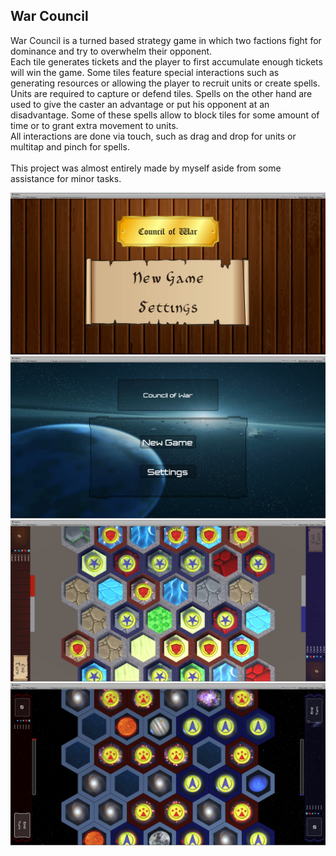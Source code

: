 <html>
    <body>
        <div id="projects_content">
            <h2>War Council</h2>
            <p id="textContent">
                War Council is a turned based strategy game in which two factions fight for dominance and try to overwhelm their opponent.
                <br>
                Each tile generates tickets and the player to first accumulate enough tickets will win the game.
                Some tiles feature special interactions such as generating resources or allowing the player to recruit   units or create spells.
                <br>
                Units are required to capture or defend tiles. Spells on the other hand are used to give the caster an advantage or put his opponent at an disadvantage. Some of these spells allow to block tiles for some amount of time or to grant extra movement to units.
                <br>
                All interactions are done via touch, such as drag and drop for units or multitap and pinch for spells.
                <br><br>
                This project was almost entirely made by myself aside from some assistance for minor tasks.
            </p>
            <div id="contentImages">
                <img src="assets/images/WarCouncil/MainMenuRPG.png" alt="MainMenuRPG">
                <img src="assets/images/WarCouncil/MainMenuSpace.png" alt="MainMenuSpace">
                <img src="assets/images/WarCouncil/RPGSpace.jpg" alt="RPGMap">
                <img src="assets/images/WarCouncil/SpaceMap.jpg" alt="SpaceMap">
            </div>
        </div>
    </body>
</html>